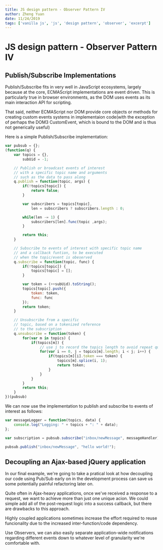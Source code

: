 ```yaml
---
title: JS design pattern - Observer Pattern IV
author: Zheng Yuan
date: 11/24/2019
tags: ['vanilla js', 'js', 'design pattern', 'observer', 'excerpt']
---
```


JS design pattern - Observer Pattern IV
============

Publish/Subscribe Implementations
----------

Publish/Subscribe fits in very well in JavaScript ecosystems, largely because at the core, ECMAScript implementations are event driven. This is particularly true in browser environments, as the DOM uses events as its main interaction API for scripting.

That said, neither ECMAScript nor DOM provide core objects or methods for creating custom events systems in implementaion code(with the exception of perhaps the DOM3 CustomEvent, which is bound to the DOM and is thus not generically useful)

Here is a simple Publish/Subscribe implementation:
~~~javascript
var pubsub = {};
(function(q) {
    var topics = {},
        subUid = -1;

    // Publish or broadcast events of interest 
    // with a specific topic name and arguments 
    // such as the data to pass along
    q.publish = function(topic, args) {
        if(!topics[topic]) {
            return false;
        }

        var subscribers = topics[topic],
            len = subscribers ? subscribers.length : 0;

        while(len -= 1) {
            subscribers[len].func(topic ,args);
        }

        return this;
    }

    // Subscribe to events of interest with specific topic name
    // and a callback funtion, to be executed 
    // when the topic/event is obeserved
    q.subscribe = function(topic, func) {
        if(!topics[topic]) {
            topics[topic] = [];
        }

        var token = (++subUid).toString();
        topics[topic].push({
            token: token, 
            func: func
        });
        return token;
    }

    // Unsubscribe from a specific 
    // topic, based on a tokenized reference
    // to the subscription
    q.unsubscribe = function(token) {
        for(var m in topics) {
            if(topics[m]) {
                // use j to record the topics length to avoid repeat query
                for(var i == 0, j = topics[m].length; i < j; i++) {
                    if(topics[m][i].token === token) {
                        topics[m].splice(i, 1);
                        return token;
                    }
                }
            }
        }
        return this;
    }
})(pubsub)
~~~

We can now use the implementation to publish and subscribe to events of interest as follows:

~~~javascript
var messageLogger = function(topics, data) {
    console.log("Logging: " + topics + ": " + data);
};

var subscription = pubsub.subscribe("inbox/newMessage", messageHandler);

pubsub.publish("inbox/newMessage", "hello world!");
~~~

Decoupling an Ajax-based jQuery application
-----------

In our final example, we're going to take a pratical look at how decoupling our code using Pub/Sub early on in the development process can save us some potentially painful refactoring later on.

Quite often in Ajax-heavy applications, once we've received a response to a request, we want to achieve more than just one unique acion. We could simple add all of the post-request logic into a success callback, but there are drawbacks to this approach.

Highly coupled applications sometimes increase the effort required to reuse funcionality due to the increased inter-function/code dependency. 

Use Observers, we can also easily separate application-wide notifications regarding different events down to whatever level of granularity we're comfortable with.
